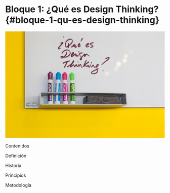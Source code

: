 # Bloque 1: ¿Qué es Design Thinking? {#bloque-1-qu-es-design-thinking}

![](images/image32.jpg)

Contenidos

Definición

Historia

Principios

Metodología